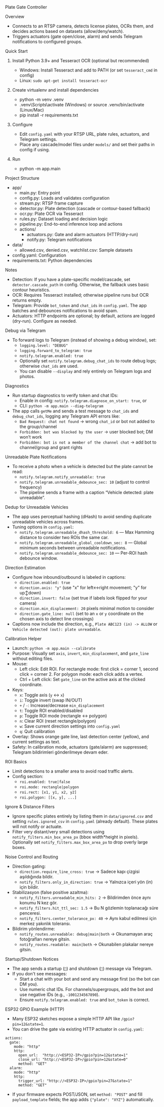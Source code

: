 Plate Gate Controller

Overview

- Connects to an RTSP camera, detects license plates, OCRs them, and decides actions based on datasets (allow/deny/watch).
- Triggers actuators (gate open/close, alarm) and sends Telegram notifications to configured groups.

Quick Start

1) Install Python 3.9+ and Tesseract OCR (optional but recommended)
   - Windows: Install Tesseract and add to PATH (or set `tesseract_cmd` in config)
   - Linux: `sudo apt-get install tesseract-ocr`

2) Create virtualenv and install dependencies
   - python -m venv .venv
   - .venv\\Scripts\\activate (Windows) or source .venv/bin/activate (Linux/Mac)
   - pip install -r requirements.txt

3) Configure
   - Edit `config.yaml` with your RTSP URL, plate rules, actuators, and Telegram settings.
   - Place any cascade/model files under `models/` and set their paths in config if using.

4) Run
   - python -m app.main

Project Structure

- app/
  - main.py: Entry point
  - config.py: Loads and validates configuration
  - stream.py: RTSP frame capture
  - detector.py: Plate detection (cascade or contour-based fallback)
  - ocr.py: Plate OCR via Tesseract
  - rules.py: Dataset loading and decision logic
  - pipeline.py: End-to-end inference loop and actions
  - actions/
    - actuators.py: Gate and alarm actuators (HTTP/dry-run)
    - notify.py: Telegram notifications
- data/
  - allowed.csv, denied.csv, watchlist.csv: Sample datasets
- config.yaml: Configuration
- requirements.txt: Python dependencies

Notes

- Detection: If you have a plate-specific model/cascade, set `detector.cascade_path` in config. Otherwise, the fallback uses basic contour heuristics.
- OCR: Requires Tesseract installed; otherwise pipeline runs but OCR returns empty.
- Telegram: Provide `bot_token` and `chat_ids` in `config.yaml`. The app batches and debounces notifications to avoid spam.
- Actuators: HTTP endpoints are optional; by default, actions are logged (dry-run). Configure as needed.

Debug via Telegram

- To forward logs to Telegram (instead of showing a debug window), set:
  - `logging.level: "DEBUG"`
  - `logging.forward_to_telegram: true`
  - `notify.telegram.enabled: true`
  - Optionally set `notify.telegram.debug_chat_ids` to route debug logs; otherwise `chat_ids` are used.
  - You can disable `--display` and rely entirely on Telegram logs and photos.

Diagnostics

- Run startup diagnostics to verify token and chat IDs:
  - Enable in config: `notify.telegram.diagnose_on_start: true`, or
  - CLI: `python -m app.main --diag-telegram`
- The app calls `getMe` and sends a test message to `chat_ids` and `debug_chat_ids`, logging any Telegram API errors like:
  - `Bad Request: chat not found` → wrong `chat_id` or bot not added to the group/channel
  - `Forbidden: bot was blocked by the user` → user blocked bot; DM won’t work
  - `Forbidden: bot is not a member of the channel chat` → add bot to channel/group and grant rights

Unreadable Plate Notifications

- To receive a photo when a vehicle is detected but the plate cannot be read:
  - `notify.telegram.notify_unreadable: true`
  - `notify.telegram.unreadable_debounce_sec: 10` (adjust to control frequency)
  - The pipeline sends a frame with a caption “Vehicle detected: plate unreadable”.

Dedup for Unreadable Vehicles

- The app uses perceptual hashing (dHash) to avoid sending duplicate unreadable vehicles across frames.
- Tuning options in `config.yaml`:
  - `notify.telegram.unreadable_dhash_threshold: 6` — Max Hamming distance to consider two ROIs the same car.
  - `notify.telegram.unreadable_global_cooldown_sec: 8` — Global minimum seconds between unreadable notifications.
  - `notify.telegram.unreadable_debounce_sec: 10` — Per-ROI hash debounce window.

Direction Estimation

- Configure how inbound/outbound is labeled in captions:
  - `direction.enabled: true`
  - `direction.axis: "y"`  (use "x" for left↔right movement; "y" for up↕down)
  - `direction.invert: false` (set true if labels look flipped for your camera)
  - `direction.min_displacement: 20` pixels minimal motion to consider
  - `direction.gate_line: null` (set to an `x` or `y` coordinate on the chosen axis to detect line crossings)
- Captions now include the direction, e.g., `Plate ABC123 (in) -> ALLOW` or `Vehicle detected (out): plate unreadable`.

Calibration Helper

- Launch: `python -m app.main --calibrate`
- Purpose: Visually set `axis`, `invert`, `min_displacement`, and `gate_line` without editing files.
- Mouse:
  - Left click: Edit ROI. For rectangle mode: first click = corner 1, second click = corner 2. For polygon mode: each click adds a vertex.
  - Ctrl + Left click: Set `gate_line` on the active axis at the clicked coordinate.
- Keys:
  - `x`: Toggle axis (`y` ↔ `x`)
  - `i`: Toggle invert (swap IN/OUT)
  - `+` / `-`: Increase/decrease `min_displacement`
  - `t`: Toggle ROI enabled/disabled
  - `p`: Toggle ROI mode (rectangle ↔ polygon)
  - `n`: Clear ROI (reset rectangle/polygon)
  - `w`: Save current direction settings into `config.yaml`
  - `q`: Quit calibration
- Overlay: Shows orange gate line, last detection center (yellow), and current settings as text.
- Safety: In calibration mode, actuators (gate/alarm) are suppressed; Telegram bildirimleri gönderilmeye devam eder.

ROI Basics

- Limit detections to a smaller area to avoid road traffic alerts.
- Config section:
  - `roi.enabled: true|false`
  - `roi.mode: rectangle|polygon`
  - `roi.rect: [x1, y1, x2, y2]`
  - `roi.polygon: [[x, y], ...]`

Ignore & Distance Filters

- Ignore specific plates entirely by listing them in `data/ignored.csv` and setting `rules.ignored_csv` in `config.yaml` (already default). These plates will not notify or actuate.
- Filter very distant/very small detections using `notify_filters.min_box_area_px` (bbox width*height in pixels). Optionally set `notify_filters.max_box_area_px` to drop overly large boxes.

Noise Control and Routing

- Direction gating:
  - `direction.require_line_cross: true` → Sadece kapı çizgisi aşıldığında bildir.
  - `notify_filters.only_in_direction: true` → Yalnızca içeri yön (in) için bildir.
- Stabilizasyon (false positive azaltma):
  - `notify_filters.unreadable_min_hits: 2` → Bildirimden önce aynı konumu N kez gör.
  - `notify_filters.hit_ttl_sec: 1.5` → Bu N gözlemin toplanacağı süre penceresi.
  - `notify_filters.center_tolerance_px: 40` → Aynı kabul edilmesi için merkez yakınlık toleransı.
- Bildirim yönlendirme:
  - `notify_routes.unreadable: debug|main|both` → Okunamayan araç fotoğrafları nereye gitsin.
  - `notify_routes.readable: main|both` → Okunabilen plakalar nereye gitsin.

Startup/Shutdown Notices

- The app sends a startup (`🚀`) and shutdown (`🛑`) message via Telegram.
- If you don't see messages:
  - Start a chat with your bot and send any message first (so the bot can DM you).
  - Use numeric chat IDs. For channels/supergroups, add the bot and use negative IDs (e.g., `-1001234567890`).
  - Ensure `notify.telegram.enabled: true` and `bot_token` is correct.

ESP32 GPIO Example (HTTP)

- Many ESP32 sketches expose a simple HTTP API like `/gpio?pin=12&state=1`.
- You can drive the gate via existing HTTP actuator in `config.yaml`:

```
actions:
  gate:
    mode: "http"
    http:
      open_url:  "http://<ESP32-IP>/gpio?pin=12&state=1"
      close_url: "http://<ESP32-IP>/gpio?pin=12&state=0"
      method: "GET"
  alarm:
    mode: "http"
    http:
      trigger_url: "http://<ESP32-IP>/gpio?pin=27&state=1"
      method: "GET"
```

- If your firmware expects POST/JSON, set `method: "POST"` and fill `payload_template` fields; the app adds `{"plate": "XYZ"}` automatically.
